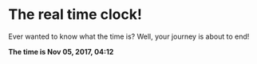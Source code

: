 # The real time clock!

Ever wanted to know what the time is? Well, your journey is about to end!

**The time is Nov 05, 2017, 04:12**